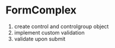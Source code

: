 # FormComplex

1. create control and controlgroup object
2. implement custom validation
3. validate upon submit
